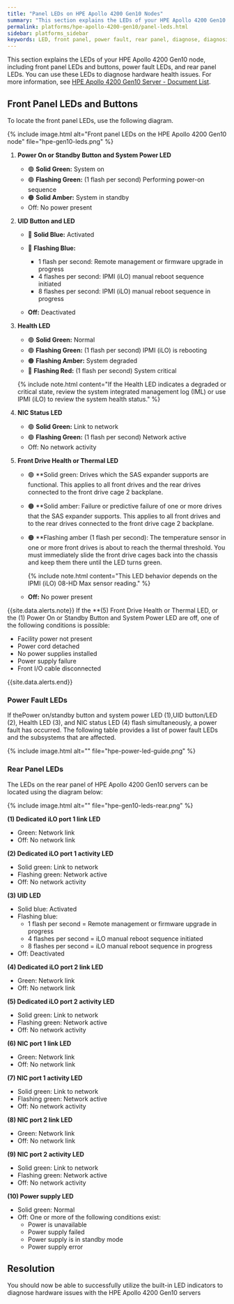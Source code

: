 ```yaml
---
title: "Panel LEDs on HPE Apollo 4200 Gen10 Nodes"
summary: "This section explains the LEDs of your HPE Apollo 4200 Gen10 node."
permalink: platforms/hpe-apollo-4200-gen10/panel-leds.html
sidebar: platforms_sidebar
keywords: LED, front panel, power fault, rear panel, diagnose, diagnosis, hardware health
---
```


This section explains the LEDs of your HPE Apollo 4200 Gen10 node, including front panel LEDs and buttons, power fault LEDs, and rear panel LEDs. You can use these LEDs to diagnose hardware health issues. For more information, see [HPE Apollo 4200 Gen10 Server - Document List](https://support.hpe.com/hpesc/public/docDisplay?docLocale=en_US&docId=emr_na-a00061642en_us).

## Front Panel LEDs and Buttons

To locate the front panel LEDs, use the following diagram.

{% include image.html alt="Front panel LEDs on the HPE Apollo 4200 Gen10 node" file="hpe-gen10-leds.png" %}

1. **Power On or Standby Button and System Power LED**

   * 🟢 **Solid Green:**  System on
   * 🟢 **Flashing Green:** (1 flash per second) Performing power-on sequence
   * 🟠 **Solid Amber:** System in standby
   * Off: No power present

1. **UID Button and LED**

   * 🔵 **Solid Blue:** Activated
   * 🔵 **Flashing Blue:**

     * 1 flash per second: Remote management or firmware upgrade in progress
     * 4 flashes per second: IPMI (iLO) manual reboot sequence initiated
     * 8 flashes per second: IPMI (iLO) manual reboot sequence in progress

   * **Off:** Deactivated

1. **Health LED**

   * 🟢 **Solid Green:** Normal
   * 🟢 **Flashing Green:** (1 flash per second) IPMI (iLO) is rebooting
   * 🟠 **Flashing Amber:** System degraded
   * 🔴 **Flashing Red:** (1 flash per second) System critical

   {% include note.html content="If the Health LED indicates a degraded or critical state, review the system integrated management log (IML) or use IPMI (iLO) to review the system health status." %}

1. **NIC Status LED**

   * 🟢 **Solid Green:** Link to network
   * 🟢 **Flashing Green:** (1 flash per second) Network active
   * Off: No network activity

1. **Front Drive Health or Thermal LED**

   * 🟢 **Solid green: Drives which the SAS expander supports are functional. This applies to all front drives and the rear drives connected to the front drive cage 2 backplane.
   * 🟠 **Solid amber: Failure or predictive failure of one or more drives that the SAS expander supports. This applies to all front drives and to the rear drives connected to the front drive cage 2 backplane.
   * 🟠 **Flashing amber (1 flash per second): The temperature sensor in one or more front drives is about to reach the thermal threshold. You must immediately slide the front drive cages back into the chassis and keep them there until the LED turns green.

     {% include note.html content="This LED behavior depends on the IPMI (iLO) 08-HD Max sensor reading." %}

   * **Off:** No power present

{{site.data.alerts.note}}
If the **(5) Front Drive Health or Thermal LED, or the (1) Power On or Standby Button and System Power LED are off, one of the following conditions is possible:

<ul>
  <li>Facility power not present</li>
  <li>Power cord detached</li>
  <li>No power supplies installed</li>
  <li>Power supply failure</li>
  <li>Front I/O cable disconnected</li>
</ul>
{{site.data.alerts.end}}

### Power Fault LEDs

If thePower on/standby button and system power LED (1),UID button/LED (2), Health LED (3), and NIC status LED (4) flash simultaneously, a power fault has occurred. The following table provides a list of power fault LEDs and the subsystems that are affected.

{% include image.html alt="" file="hpe-power-led-guide.png" %}

### Rear Panel LEDs

The LEDs on the rear panel of HPE Apollo 4200 Gen10 servers can be located using the diagram below:

{% include image.html alt="" file="hpe-gen10-leds-rear.png" %}

**(1) Dedicated iLO port 1 link LED**

-   Green: Network link
-   Off: No network link

**(2) Dedicated iLO port 1 activity LED**

-   Solid green: Link to network
-   Flashing green: Network active
-   Off: No network activity

**(3) UID LED**

-   Solid blue: Activated
-   Flashing blue:
    -   1 flash per second = Remote management or firmware upgrade in progress
    -   4 flashes per second = iLO manual reboot sequence initiated
    -   8 flashes per second = iLO manual reboot sequence in progress
-   Off: Deactivated

**(4) Dedicated iLO port 2 link LED**

-   Green: Network link
-   Off: No network link

**(5) Dedicated iLO port 2 activity LED**

-   Solid green: Link to network
-   Flashing green: Network active
-   Off: No network activity

**(6) NIC port 1 link LED**

-   Green: Network link
-   Off: No network link

**(7) NIC port 1 activity LED**

-   Solid green: Link to network
-   Flashing green: Network active
-   Off: No network activity

**(8) NIC port 2 link LED**

-   Green: Network link
-   Off: No network link

**(9) NIC port 2 activity LED**

-   Solid green: Link to network
-   Flashing green: Network active
-   Off: No network activity

**(10) Power supply LED**

-   Solid green: Normal
-   Off: One or more of the following conditions exist:
    -   Power is unavailable
    -   Power supply failed
    -   Power supply is in standby mode
    -   Power supply error

## Resolution

You should now be able to successfully utilize the built-in LED indicators to diagnose hardware issues with the HPE Apollo 4200 Gen10 servers
